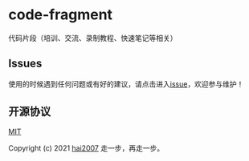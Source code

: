 # code-fragment
代码片段（培训、交流、录制教程、快速笔记等相关）

## Issues
使用的时候遇到任何问题或有好的建议，请点击进入[issue](https://github.com/agile-contrib/code-fragment/issues)，欢迎参与维护！

开源协议
---------------------------------------
[MIT](https://github.com/agile-contrib/code-fragment/blob/master/LICENSE)

Copyright (c) 2021 [hai2007](https://hai2007.gitee.io/sweethome/) 走一步，再走一步。
